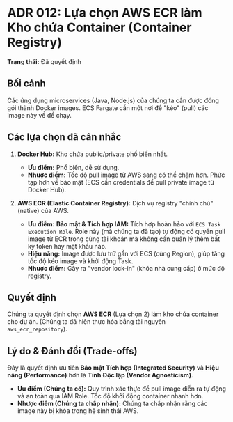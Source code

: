 # ADR 012: Lựa chọn AWS ECR làm Kho chứa Container (Container Registry)

**Trạng thái:** Đã quyết định

## Bối cảnh

Các ứng dụng microservices (Java, Node.js) của chúng ta cần được đóng gói thành Docker images. ECS Fargate cần một nơi để "kéo" (pull) các image này về để chạy.

## Các lựa chọn đã cân nhắc

1.  **Docker Hub:** Kho chứa public/private phổ biến nhất.
    * **Ưu điểm:** Phổ biến, dễ sử dụng.
    * **Nhược điểm:** Tốc độ pull image từ AWS sang có thể chậm hơn. Phức tạp hơn về bảo mật (ECS cần credentials để pull private image từ Docker Hub).

2.  **AWS ECR (Elastic Container Registry):** Dịch vụ registry "chính chủ" (native) của AWS.
    * **Ưu điểm:** **Bảo mật & Tích hợp IAM:** Tích hợp hoàn hảo với `ECS Task Execution Role`. Role này (mà chúng ta đã tạo) tự động có quyền pull image từ ECR trong cùng tài khoản mà không cần quản lý thêm bất kỳ token hay mật khẩu nào.
    * **Hiệu năng:** Image được lưu trữ gần với ECS (cùng Region), giúp tăng tốc độ kéo image và khởi động Task.
    * **Nhược điểm:** Gây ra "vendor lock-in" (khóa nhà cung cấp) ở mức độ registry.

## Quyết định

Chúng ta quyết định chọn **AWS ECR** (Lựa chọn 2) làm kho chứa container cho dự án. (Chúng ta đã hiện thực hóa bằng tài nguyên `aws_ecr_repository`).

## Lý do & Đánh đổi (Trade-offs)

Đây là quyết định ưu tiên **Bảo mật Tích hợp (Integrated Security)** và **Hiệu năng (Performance)** hơn là **Tính Độc lập (Vendor Agnosticism)**.

* **Ưu điểm (Chúng ta có):** Quy trình xác thực để pull image diễn ra tự động và an toàn qua IAM Role. Tốc độ khởi động container nhanh hơn.
* **Nhược điểm (Chúng ta chấp nhận):** Chúng ta chấp nhận rằng các image này bị khóa trong hệ sinh thái AWS.